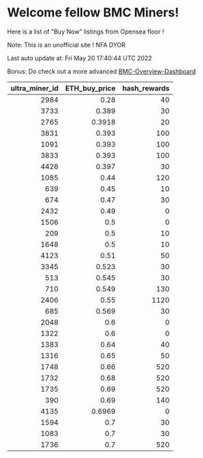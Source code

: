# Welcome fellow BMC Miners!
Here is a list of "Buy Now" listings from Opensea floor !

Note: This is an unofficial site ! NFA DYOR

Last auto update at: Fri May 20 17:40:44 UTC 2022

Bonus: Do check out a more advanced [BMC-Overview-Dashboard](https://dune.com/defifunk/BMC-Overview-Dashboard)


|   ultra_miner_id |   ETH_buy_price |   hash_rewards |
|-----------------:|----------------:|---------------:|
|             2984 |          0.28   |             40 |
|             3733 |          0.389  |             30 |
|             2765 |          0.3918 |             20 |
|             3831 |          0.393  |            100 |
|             1091 |          0.393  |            100 |
|             3833 |          0.393  |            100 |
|             4428 |          0.397  |             30 |
|             1085 |          0.44   |            120 |
|              639 |          0.45   |             10 |
|              674 |          0.47   |             30 |
|             2432 |          0.49   |              0 |
|             1506 |          0.5    |              0 |
|              209 |          0.5    |             10 |
|             1648 |          0.5    |             10 |
|             4123 |          0.51   |             50 |
|             3345 |          0.523  |             30 |
|              513 |          0.545  |             30 |
|              710 |          0.549  |            130 |
|             2406 |          0.55   |           1120 |
|              685 |          0.569  |             30 |
|             2048 |          0.6    |              0 |
|             1322 |          0.6    |              0 |
|             1383 |          0.64   |             40 |
|             1316 |          0.65   |             50 |
|             1748 |          0.66   |            520 |
|             1732 |          0.68   |            520 |
|             1735 |          0.69   |            520 |
|              390 |          0.69   |            140 |
|             4135 |          0.6969 |              0 |
|             1594 |          0.7    |             30 |
|             1083 |          0.7    |             30 |
|             1736 |          0.7    |            520 |